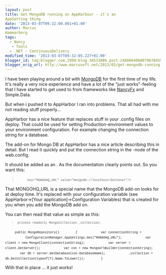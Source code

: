 ```yaml
---
layout: post
title: Get MongoDB running on AppHarbour - it's an
AppSetting thing
date: '2013-03-07T09:32:00.001+01:00'
author: Marcus
Hammarberg
tags:
  - Nancy
   - Tools
  - .NET - ContinuousDelivery
modified_time: '2013-03-07T09:32:05.227+01:00'
blogger_id: tag:blogger.com,1999:blog-36533086.post-2488664060079678455
blogger_orig_url: http://www.marcusoft.net/2013/03/get-mongodb-running-on-appharbour-its.html
---
```



<div dir="ltr" style="text-align: left;" trbidi="on">


I have been playing around a bit with [MongoDB](http://www.mongodb.org/)
for the first time of my life. It's really a very nice experience and
have a lot of the "just works"-feeling that I have started to get used
to from frameworks like [NancyFx](http://www.nancyfx.org/) and
Simple.Data.

But when i pushed it to AppHarbor I ran into problems. That all had with
me not reading stuff properly…



AppHarbor has a nice feature that replaces stuff in your .config files
on deploy. That could be used for setting Production-environment values
to your environment configuration. For example changing the connection
string for a database.

The add-on for Mongo DB at AppHarbor has a nice article describing this
in detail. But I read it quickly and put the connection string in the
-node of the web.config. 

It should be added as an . As the documentation clearly points out. So
you want this:

>   <span style="font-size: x-small;"><span
> style="font-family: Courier New, Courier, monospace;">
>     <span
> style="font-family: 'Courier New', Courier, monospace;">key="MONGOHQ_URL"
> value="mongodb://localhost/DotVoter"/\></span> </span><span
> style="font-family: 'Courier New', Courier, monospace; font-size: x-small;"></span></span>

</div>

That MONGOHQ_URL is a special name that the MongoDB add-on looks for at
deploy time. It's replaced with your configuration variable (see
AppHarbor-\>\[Your application\]-\>Configuration Variables) that is
created for you when you add the MongoDB add on.

You can then read that value as simple as this:

> <span
> style="font-family: Courier New, Courier, monospace; font-size: x-small;">private
> readonly MongoCollection \_collection;</span>

        <span
style="font-family: Courier New, Courier, monospace; font-size: x-small;">public
MongoRepository()</span>
<span
style="font-family: Courier New, Courier, monospace; font-size: x-small;"> 
      {</span>
<span
style="font-family: Courier New, Courier, monospace; font-size: x-small;"> 
          var connectionString = </span>
<span
style="font-family: Courier New, Courier, monospace; font-size: x-small;"> 
               
 ConfigurationManager.AppSettings.Get("MONGOHQ_URL");</span>
<span
style="font-family: Courier New, Courier, monospace; font-size: x-small;">
</span><span
style="font-family: Courier New, Courier, monospace; font-size: x-small;"> 
          var client = new MongoClient(connectionString);</span>
<span
style="font-family: Courier New, Courier, monospace; font-size: x-small;"> 
          var server = client.GetServer();</span>
<span
style="font-family: Courier New, Courier, monospace; font-size: x-small;">
</span><span
style="font-family: Courier New, Courier, monospace; font-size: x-small;"> 
          var con = new MongoUrlBuilder(connectionString);</span>
<span
style="font-family: Courier New, Courier, monospace; font-size: x-small;"> 
          var db = server.GetDatabase(con.DatabaseName);</span>
<span
style="font-family: Courier New, Courier, monospace; font-size: x-small;"> 
          \_collection =
db.GetCollection(typeof(T).Name.ToLower());</span>
<span
style="font-family: Courier New, Courier, monospace; font-size: x-small;"> 
      }</span>

With that in place … it just works!
